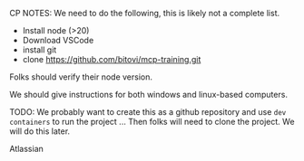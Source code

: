 

CP NOTES: We need to do the following, this is likely not a complete list.

- Install node (>20)
- Download VSCode
- install git
- clone https://github.com/bitovi/mcp-training.git


Folks should verify their node version.

We should give instructions for both windows and linux-based computers.


TODO: We probably want to create this as a github repository and use `dev containers` to run the project ... Then folks will need to clone the project. We will do this later.


Atlassian 